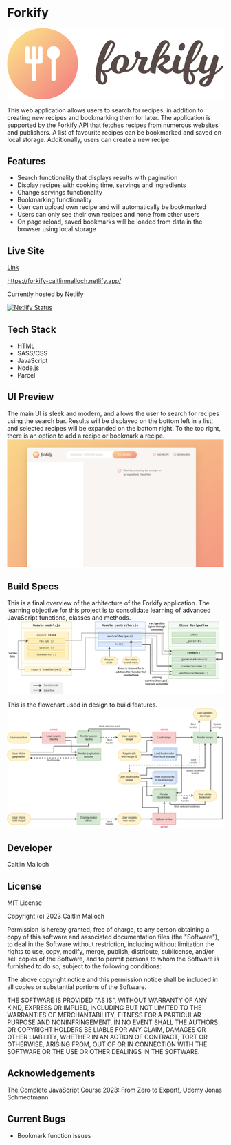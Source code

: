 # Forkify

![Forkify](./src/img/logo.png)

This web application allows users to search for recipes, in addition to creating new recipes and bookmarking them for later. The application is supported by the Forkify API that fetches recipes from numerous websites and publishers. A list of favourite recipes can be bookmarked and saved on local storage. Additionally, users can create a new recipe.

## Features

- Search functionality that displays results with pagination
- Display recipes with cooking time, servings and ingredients
- Change servings functionality
- Bookmarking functionality
- User can upload own recipe and will automatically be bookmarked
- Users can only see their own recipes and none from other users
- On page reload, saved bookmarks will be loaded from data in the browser using local storage

## Live Site

[Link](https://https://forkify-caitlinmalloch.netlify.app/)

https://forkify-caitlinmalloch.netlify.app/

Currently hosted by Netlify

[![Netlify Status](https://api.netlify.com/api/v1/badges/89efcabc-7292-431d-a4fc-97de897eadaa/deploy-status)](https://app.netlify.com/sites/forkify-caitlinmalloch/deploys)

## Tech Stack

- HTML
- SASS/CSS
- JavaScript
- Node.js
- Parcel

## UI Preview

The main UI is sleek and modern, and allows the user to search for recipes using the search bar. Results will be displayed on the bottom left in a list, and selected recipes will be expanded on the bottom right. To the top right, there is an option to add a recipe or bookmark a recipe.
![UI Preview 1](./dev/forkify-ui-preview-1.png)

## Build Specs

This is a final overview of the arhitecture of the Forkify application. The learning objective for this project is to consolidate learning of advanced JavaScript functions, classes and methods.
![Architecture Flowchart](./dev/forkify-architecture-recipe-loading.png)

This is the flowchart used in design to build features.
![Feature Flowchart](./dev/forkify-flowchart-part-3.png)

## Developer

Caitlin Malloch

## License

MIT License

Copyright (c) 2023 Caitlin Malloch

Permission is hereby granted, free of charge, to any person obtaining a copy of this software and associated documentation files (the "Software"), to deal in the Software without restriction, including without limitation the rights to use, copy, modify, merge, publish, distribute, sublicense, and/or sell copies of the Software, and to permit persons to whom the Software is furnished to do so, subject to the following conditions:

The above copyright notice and this permission notice shall be included in all copies or substantial portions of the Software.

THE SOFTWARE IS PROVIDED "AS IS", WITHOUT WARRANTY OF ANY KIND, EXPRESS OR IMPLIED, INCLUDING BUT NOT LIMITED TO THE WARRANTIES OF MERCHANTABILITY, FITNESS FOR A PARTICULAR PURPOSE AND NONINFRINGEMENT. IN NO EVENT SHALL THE AUTHORS OR COPYRIGHT HOLDERS BE LIABLE FOR ANY CLAIM, DAMAGES OR OTHER LIABILITY, WHETHER IN AN ACTION OF CONTRACT, TORT OR OTHERWISE, ARISING FROM, OUT OF OR IN CONNECTION WITH THE SOFTWARE OR THE USE OR OTHER DEALINGS IN THE SOFTWARE.

## Acknowledgements

The Complete JavaScript Course 2023: From Zero to Expert!, Udemy
Jonas Schmedtmann

## Current Bugs

- Bookmark function issues
